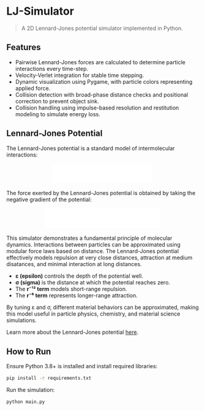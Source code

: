 # LJ-Simulator
>A 2D Lennard-Jones potential simulator implemented in Python.

## Features

* Pairwise Lennard-Jones forces are calculated to determine particle interactions every time-step.
* Velocity-Verlet integration for stable time stepping.
* Dynamic visualization using Pygame, with particle colors representing applied force.
* Collision detection with broad-phase distance checks and positional correction to prevent object sink.
* Collision handling using impulse-based resolution and restitution modeling to simulate energy loss.

## Lennard-Jones Potential
The Lennard-Jones potential is a standard model of intermolecular interactions:

<p align="center">
  <img src="assets/lj_potential.png" width="260">
</p>

The force exerted by the Lennard-Jones potential is obtained by taking the negative gradient of the potential:

<p align="center">
  <img src="assets/lj_force.png" width="300">
</p>

This simulator demonstrates a fundamental principle of molecular dynamics. Interactions between particles can be approximated using modular force laws based on distance. The Lennard-Jones potential effectively models repulsion at very close distances, attraction at medium disatances, and minimal interaction at long distances.

* **ε (epsilon)** controls the depth of the potential well.
* **σ (sigma)** is the distance at which the potential reaches zero.
* The **r⁻¹² term** models short-range repulsion.
* The **r⁻⁶ term** represents longer-range attraction.

By tuning ε and σ, different material behaviors can be approximated, making this model useful in particle physics, chemistry, and material science simulations.

Learn more about the Lennard-Jones potential [here](https://en.wikipedia.org/wiki/Lennard-Jones_potential).

## How to Run
Ensure Python 3.8+ is installed and install required libraries:
```bash
pip install -r requirements.txt
```

Run the simulation:
```bash
python main.py
```
